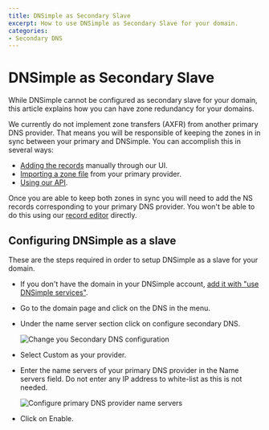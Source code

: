 ```yaml
---
title: DNSimple as Secondary Slave
excerpt: How to use DNSimple as Secondary Slave for your domain.
categories:
- Secondary DNS
---
```


# DNSimple as Secondary Slave

While DNSimple cannot be configured as secondary slave for your domain, this article explains how you can have zone redundancy for your domains.

We currently do not implement zone transfers (AXFR) from another primary DNS provider. That means you will be responsible of keeping the zones in in sync between your primary and DNSimple. You can accomplish this in several ways:

- [Adding the records](/articles/record-editor/) manually through our UI.
- [Importing a zone file](/articles/zone-files/#importing-records-from-a-zone-file) from your primary provider.
- [Using our API](https://developer.dnsimple.com/v2).

Once you are able to keep both zones in sync you will need to add the NS records corresponding to your primary DNS provider. You won't be able to do this using our [record editor](/articles/record-editor/) directly.


## Configuring DNSimple as a slave

These are the steps required in order to setup DNSimple as a slave for your domain.

- If you don't have the domain in your DNSimple account, [add it with "use DNSimple services"](/articles/adding-domain/).
- Go to the domain page and click on the DNS in the menu.
- Under the name server section click on <label>configure secondary DNS</label>.

  ![Change you Secondary DNS configuration](/files/secondary-dnsimple-slave-1.jpg)

- Select <label>Custom</label> as your provider.
- Enter the name servers of your primary DNS provider in the <label>Name servers</label> field. Do not enter any IP address to white-list as this is not needed.

  ![Configure primary DNS provider name servers](/files/secondary-dnsimple-slave-2.jpg)

- Click on <label>Enable</label>.
